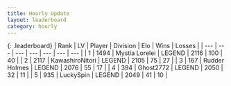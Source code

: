 ```yaml
---
title: Hourly Update
layout: leaderboard
category: hourly
---
```


{: .leaderboard}
| Rank | LV | Player | Division | Elo | Wins | Losses |
| --- | --- | --- | --- | --- | --- | --- |
| <span data-change="0">1</span> | 1494 | <span title="ID: 315148">Mystia Lorelei</span> | LEGEND | <span data-change="0">2116</span> | <span data-change="0">100</span> | <span data-change="0">40</span> |
| <span data-change="0">2</span> | 2117 | <span title="ID: 164871">KawashiroNitori</span> | LEGEND | <span data-change="0">2105</span> | <span data-change="0">75</span> | <span data-change="0">27</span> |
| <span data-change="0">3</span> | 167 | <span title="ID: 219412">Rudder Holmes</span> | LEGEND | <span data-change="-8">2076</span> | <span data-change="1">55</span> | <span data-change="1">17</span> |
| <span data-change="0">4</span> | 394 | <span title="ID: 336637">Ghost2772</span> | LEGEND | <span data-change="0">2050</span> | <span data-change="0">32</span> | <span data-change="0">11</span> |
| <span data-change="0">5</span> | 935 | <span title="ID: 498412">LuckySpin</span> | LEGEND | <span data-change="0">2049</span> | <span data-change="0">41</span> | <span data-change="0">10</span> |